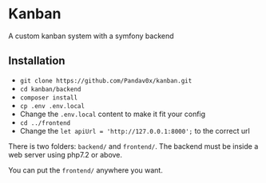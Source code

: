 # Kanban

A custom kanban system with a symfony backend

## Installation

* `git clone https://github.com/Pandav0x/kanban.git`
* `cd kanban/backend`
* `composer install`
* `cp .env .env.local`
* Change the `.env.local` content to make it fit your config
* `cd ../frontend`
* Change the `let apiUrl = 'http://127.0.0.1:8000';` to the correct url

There is two folders: `backend/` and `frontend/`. The backend must be inside a web server using php7.2 or above.

You can put the `frontend/` anywhere you want.
